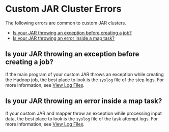 # Custom JAR Cluster Errors<a name="emr-troubleshoot-error-custom-jar"></a>

The following errors are common to custom JAR clusters\.


+ [Is your JAR throwing an exception before creating a job?](#emr-troubleshoot-error-custom-jar-1)
+ [Is your JAR throwing an error inside a map task?](#emr-troubleshoot-error-custom-jar-2)

## Is your JAR throwing an exception before creating a job?<a name="emr-troubleshoot-error-custom-jar-1"></a>

 If the main program of your custom JAR throws an exception while creating the Hadoop job, the best place to look is the `syslog` file of the step logs\. For more information, see [View Log Files](emr-manage-view-web-log-files.md)\. 

## Is your JAR throwing an error inside a map task?<a name="emr-troubleshoot-error-custom-jar-2"></a>

 If your custom JAR and mapper throw an exception while processing input data, the best place to look is the `syslog` file of the task attempt logs\. For more information, see [View Log Files](emr-manage-view-web-log-files.md)\. 